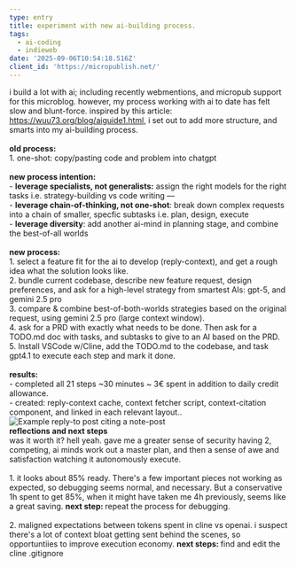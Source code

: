 ```yaml
---
type: entry
title: experiment with new ai-building process.
tags:
  - ai-coding
  - indieweb
date: '2025-09-06T10:54:18.516Z'
client_id: 'https://micropublish.net/'
---
```

<div>i build a lot with ai; including recently webmentions, and micropub support for this microblog. however, my process working with ai to date has felt slow and blunt-force. inspired by this article: <a href="https://wuu73.org/blog/aiguide1.html">https://wuu73.org/blog/aiguide1.html</a>, i set out to add more structure, and smarts into my ai-building process.<br><br><strong>old process:</strong><br>1. one-shot: copy/pasting code and problem into chatgpt<br><br><strong>new process intention: </strong><br>- <strong>leverage specialists, not generalists:</strong> assign the right models for the right tasks i.e. strategy-building vs code writing —&nbsp;<br>- <strong>leverage chain-of-thinking, not one-shot</strong>: break down complex requests into a chain of smaller, specfic subtasks i.e. plan, design, execute<br>- <strong>leverage diversity</strong>: add another ai-mind in planning stage, and combine the best-of-all worlds<br><br><strong>new process:</strong><br>1. select a feature fit for the ai to develop (reply-context), and get a rough idea what the solution looks like.<br>2. bundle current codebase, describe new feature request, design preferences, and ask for a high-level strategy from smartest AIs: gpt-5, and gemini 2.5 pro<br>3. compare &amp; combine best-of-both-worlds strategies based on the original request, using gemini 2.5 pro (large context window). <br>4. ask for a PRD with exactly what needs to be done. Then ask for a TODO.md doc with tasks, and subtasks to give to an AI based on the PRD. <br>5. Install VSCode w/Cline, add the TODO.md to the codebase, and task gpt4.1 to execute each step and mark it done. <br><br><strong>results:</strong><br>- completed all 21 steps ~30 minutes ~ 3€ spent in addition to daily credit allowance. <br>- created: reply-context cache, context fetcher script, context-citation component, and linked in each relevant layout.. <br><img src="https://blog.jamesandrewscoulter.com/images/1757154398_RackMultipart20250906-114-29ulr8.png" alt="Example reply-to post citing a note-post"><br><strong>reflections and next steps<br></strong>was it worth it? hell yeah. gave me a greater sense of security having 2, competing, ai minds work out a master plan, and then a sense of awe and satisfaction watching it autonomously execute.<br><br>1. it looks about 85% ready. There's a few important pieces not working as expected, so debugging seems normal, and necessary. But a conservative 1h spent to get 85%, when it might have taken me 4h previously, seems like a great saving. <strong>next step: </strong>repeat the process for debugging. <br><br>2. maligned expectations between tokens spent in cline vs openai. i suspect there's a lot of context bloat getting sent behind the scenes, so opportuntiies to improve execution economy. <strong>next steps: </strong>find and edit the cline .gitignore</div>
